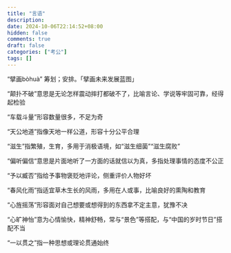 ```yaml
---
title: "言语"
description: 
date: 2024-10-06T22:14:52+08:00
hidden: false
comments: true
draft: false
categories: ["考公"]
tags: []
---
```


“擘画bòhuà” 筹划；安排。「擘画未来发展蓝图」

“颠扑不破”意思是无论怎样震动摔打都破不了，比喻言论、学说等牢固可靠，经得起检验

“车载斗量”形容数量很多，不足为奇

“天公地道”指像天地一样公道，形容十分公平合理

“滋生”指繁殖，生育，多用于消极语境，如“滋生细菌”“滋生腐败”

“偏听偏信“意思是片面地听了一方面的话就信以为真，多指处理事情的态度不公正

“予以臧否”指给予事物褒贬地评论，侧重评价人物好坏

“春风化雨”指适宜草木生长的风雨，多用在人或事，比喻良好的熏陶和教育

“心旌摇荡”形容面对自己想要或想得到的东西拿不定主意，犹豫不决

“心旷神怡”意为心情愉快，精神舒畅，常与“景色”等搭配，与“中国的岁时节日”搭配不当

“一以贯之”指一种思想或理论贯通始终